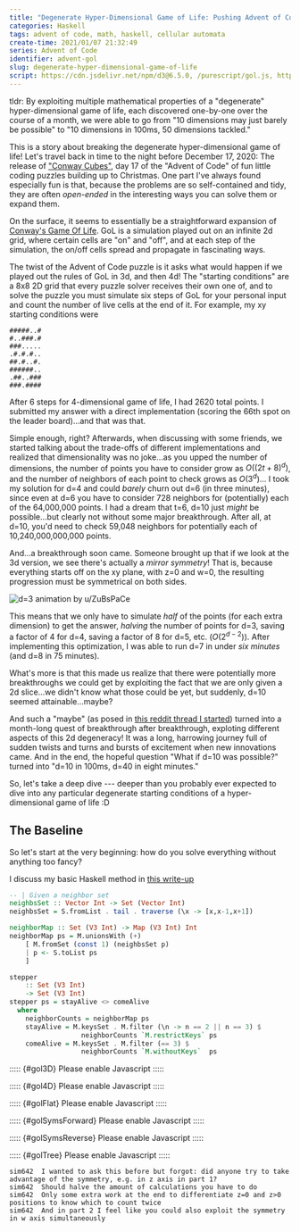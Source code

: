 ```yaml
---
title: "Degenerate Hyper-Dimensional Game of Life: Pushing Advent of Code to its Limits"
categories: Haskell
tags: advent of code, math, haskell, cellular automata
create-time: 2021/01/07 21:32:49
series: Advent of Code
identifier: advent-gol
slug: degenerate-hyper-dimensional-game-of-life
script: https://cdn.jsdelivr.net/npm/d3@6.5.0, /purescript/gol.js, https://cdn.jsdelivr.net/npm/d3-simple-slider@1.10.3
---
```


tldr: By exploiting multiple mathematical properties of a "degenerate"
hyper-dimensional game of life, each discovered one-by-one over the course of a
month, we were able to go from "10 dimensions may just barely be possible" to
"10 dimensions in 100ms, 50 dimensions tackled."

This is a story about breaking the degenerate hyper-dimensional game of life!
Let's travel back in time to the night before December 17, 2020: The release of
["Conway Cubes"][puzzle], day 17 of the "Advent of Code" of fun
little coding puzzles building up to Christmas.  One part I've always found
especially fun is that, because the problems are so self-contained and tidy,
they are often *open-ended* in the interesting ways you can solve them or
expand them.

[puzzle]: https://adventofcode.com/2020/day/17

On the surface, it seems to essentially be a straightforward expansion of
[Conway's Game Of Life][life].  GoL is a simulation played out on an infinite 2d
grid, where certain cells are "on" and "off", and at each step of the
simulation, the on/off cells spread and propagate in fascinating ways.

[life]: https://en.wikipedia.org/wiki/Conway%27s_Game_of_Life

The twist of the Advent of Code puzzle is it asks what would happen if we
played out the rules of GoL in 3d, and then 4d!  The "starting conditions" are
a 8x8 2D grid that every puzzle solver receives their own one of, and to solve
the puzzle you must simulate six steps of GoL for your personal input and count
the number of live cells at the end of it.  For example, my xy starting
conditions were

```
#####..#
#..###.#
###.....
.#.#.#..
##.#..#.
######..
.##..###
###.####
```

After 6 steps for 4-dimensional game of life, I had 2620 total points.
I submitted my answer with a direct implementation (scoring the 66th spot on
the leader board)...and that was that.

Simple enough, right?  Afterwards, when discussing with some friends, we
started talking about the trade-offs of different implementations and realized
that dimensionality was no joke...as you upped the number of dimensions, the
number of points you have to consider grow as $O((2t+8)^d)$, and the number of
neighbors of each point to check grows as $O(3^d)$... I took my solution for
d=4 and could *barely* churn out d=6 (in three minutes), since even at d=6 you
have to consider 728 neighbors for (potentially) each of the 64,000,000 points.
I had a dream that t=6, d=10 just *might* be possible...but clearly not without
some major breakthrough.  After all, at d=10, you'd need to check 59,048 neighbors for
potentially each of 10,240,000,000,000 points.

And...a breakthrough soon came. Someone brought up that if we look at the 3d
version, we see there's actually a *mirror symmetry*!  That is, because
everything starts off on the xy plane, with z=0 and w=0, the resulting
progression must be symmetrical on both sides.

![d=3 animation by [u/ZuBsPaCe][]](/img/entries/advent-gol/life3d.gif "d=3 animation u/ZuBsPaCe")

[u/ZuBsPaCe]: https://www.reddit.com/r/adventofcode/comments/kfa3nr/2020_day_17_godot_cubes_i_think_i_went_a_bit_too/

This means that we only have to simulate *half* of the points (for each extra
dimension) to get the answer, *halving* the number of points for d=3, saving a
factor of 4 for d=4, saving a factor of 8 for d=5, etc. ($O(2^{d-2})$).  After
implementing this optimization, I was able to run d=7 in under *six minutes*
(and d=8 in 75 minutes).

What's more is that this made us realize that there were potentially more
breakthroughs we could get by exploiting the fact that we are only given a 2d
slice...we didn't know what those could be yet, but suddenly, d=10 seemed
attainable...maybe?

And such a "maybe" (as posed in [this reddit thread I started][reddit]) turned
into a month-long quest of breakthrough after breakthrough, exploting different
aspects of this 2d degeneracy!  It was a long, harrowing journey full of sudden
twists and turns and bursts of excitement when new innovations came.  And in
the end, the hopeful question "What if d=10 was possible?" turned into "d=10 in
100ms, d=40 in eight minutes."

[reddit]: https://www.reddit.com/r/adventofcode/comments/kfb6zx/day_17_getting_to_t6_at_for_higher_spoilerss/

So, let's take a deep dive --- deeper than you probably ever expected to dive
into any particular degenerate starting conditions of a hyper-dimensional game
of life :D

The Baseline
------------

So let's start at the very beginning: how do you solve everything without
anything too fancy?

I discuss my basic Haskell method in [this write-up][basic]

[basic]: https://github.com/mstksg/advent-of-code-2020/blob/master/reflections-out/day17.md

```haskell
-- | Given a neighbor set
neighbsSet :: Vector Int -> Set (Vector Int)
neighbsSet = S.fromList . tail . traverse (\x -> [x,x-1,x+1])

neighborMap :: Set (V3 Int) -> Map (V3 Int) Int
neighborMap ps = M.unionsWith (+)
    [ M.fromSet (const 1) (neighbsSet p)
    | p <- S.toList ps
    ]

stepper
    :: Set (V3 Int)
    -> Set (V3 Int)
stepper ps = stayAlive <> comeAlive
  where
    neighborCounts = neighborMap ps
    stayAlive = M.keysSet . M.filter (\n -> n == 2 || n == 3) $
                  neighborCounts `M.restrictKeys` ps
    comeAlive = M.keysSet . M.filter (== 3) $
                  neighborCounts `M.withoutKeys`  ps
```

::::: {#gol3D}
Please enable Javascript
:::::

::::: {#gol4D}
Please enable Javascript
:::::

::::: {#golFlat}
Please enable Javascript
:::::

::::: {#golSymsForward}
Please enable Javascript
:::::

::::: {#golSymsReverse}
Please enable Javascript
:::::

::::: {#golTree}
Please enable Javascript
:::::



```
sim642  I wanted to ask this before but forgot: did anyone try to take advantage of the symmetry, e.g. in z axis in part 1?
sim642  Should halve the amount of calculations you have to do
sim642  Only some extra work at the end to differentiate z=0 and z>0 positions to know which to count twice
sim642  And in part 2 I feel like you could also exploit the symmetry in w axis simultaneously
```
